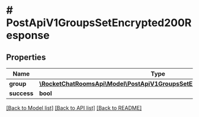 # # PostApiV1GroupsSetEncrypted200Response

## Properties

Name | Type | Description | Notes
------------ | ------------- | ------------- | -------------
**group** | [**\RocketChatRoomsApi\Model\PostApiV1GroupsSetEncrypted200ResponseGroup**](PostApiV1GroupsSetEncrypted200ResponseGroup.md) |  | [optional]
**success** | **bool** |  | [optional]

[[Back to Model list]](../../README.md#models) [[Back to API list]](../../README.md#endpoints) [[Back to README]](../../README.md)
